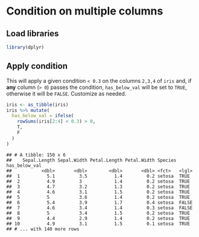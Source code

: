 Condition on multiple columns
================

Load libraries
--------------

``` r
library(dplyr)
```

Apply condition
---------------

This will apply a given condition `< 0.3` on the columns `2,3,4` of `iris` and, if **any** column (`> 0`) passes the condition, `has_below_val` will be set to `TRUE`, otherwise it will be `FALSE`. Customize as needed.

``` r
iris <- as_tibble(iris)
iris %>% mutate(
  has_below_val = ifelse(
    rowSums(iris[2:4] < 0.3) > 0, 
    T, 
    F
  )
)
```

    ## # A tibble: 150 x 6
    ##    Sepal.Length Sepal.Width Petal.Length Petal.Width Species has_below_val
    ##           <dbl>       <dbl>        <dbl>       <dbl> <fct>   <lgl>        
    ##  1          5.1         3.5          1.4         0.2 setosa  TRUE         
    ##  2          4.9         3            1.4         0.2 setosa  TRUE         
    ##  3          4.7         3.2          1.3         0.2 setosa  TRUE         
    ##  4          4.6         3.1          1.5         0.2 setosa  TRUE         
    ##  5          5           3.6          1.4         0.2 setosa  TRUE         
    ##  6          5.4         3.9          1.7         0.4 setosa  FALSE        
    ##  7          4.6         3.4          1.4         0.3 setosa  FALSE        
    ##  8          5           3.4          1.5         0.2 setosa  TRUE         
    ##  9          4.4         2.9          1.4         0.2 setosa  TRUE         
    ## 10          4.9         3.1          1.5         0.1 setosa  TRUE         
    ## # ... with 140 more rows
